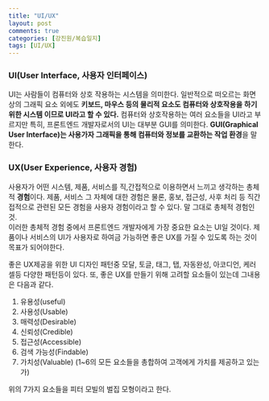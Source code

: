```yaml
---
title: "UI/UX"
layout: post
comments: true
categories: [강진원/복습일지]
tags: [UI/UX]
---
```


### UI(User Interface, 사용자 인터페이스)
UI는 사람들이 컴퓨터와 상호 작용하는 시스템을 의미한다. 일반적으로 떠오르는 화면상의 그래픽 요소 외에도 **키보드, 마우스 등의 물리적 요소도 컴퓨터와 상호작용을 하기 위한 시스템 이므로 UI라고 할 수 있다.**
컴퓨터와 상호작용하는 여러 요소들을 UI라고 부르지만 특히, 프론트엔드 개발자로서의 UI는 대부분 GUI를 의미한다. 
**GUI(Graphical User Interface)는 사용가자 그래픽을 통해 컴퓨터와 정보를 교환하는 작업 환경**을 말한다. 

### UX(User Experience, 사용자 경험)
사용자가 어떤 시스템, 제품, 서비스를 직,간접적으로 이용하면서 느끼고 생각하는 총체적 **경험**이다.
제품, 서비스 그 자체에 대한 경험은 물론, 홍보, 접근성, 사후 처리 등 직간접적으로 관련된 모든 경험을 사용자 경험이라고 할 수 있다. 말 그대로 총체적 경험인 것.   
이러한 총체적 경험 중에서 프론트엔드 개발자에게 가장 중요한 요소는 UI일 것이다. 제품이나 서비스의 UI가 사용자로 하여금 가능하면 좋은 UX를 가질 수 있도록 하는 것이 목표가 되어야한다.

좋은 UX제공을 위한 UI 디자인 패턴중 모달, 토글, 태그, 탭, 자동완성, 아코디언, 케러셀등 다양한 패턴등이 있다. 
또, 좋은 UX를 만들기 위해 고려할 요소들이 있는데 그내용은 다음과 같다.
1. 유용성(useful) 
2. 사용성(Usable)
3. 매력성(Desirable)
4. 신뢰성(Credible)
5. 접근성(Accessible)
6. 검색 가능성(Findable)
7. 가치성(Valuable)   (1~6의 모든 요소들을 총합하여 고객에게 가치를 제공하고 있는가)

위의 7가지 요소들을 피터 모빌의 벌집 모형이라고 한다.

